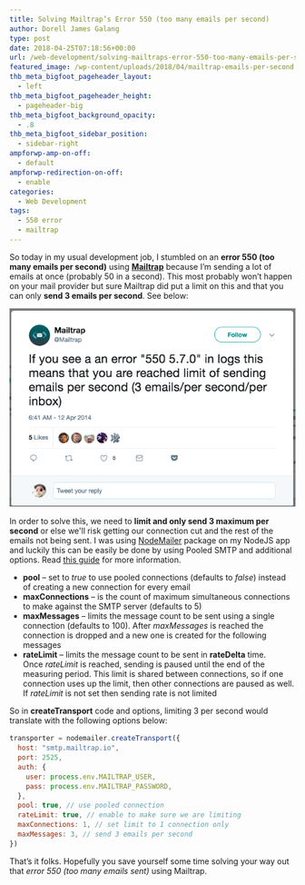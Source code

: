 ```yaml
---
title: Solving Mailtrap’s Error 550 (too many emails per second)
author: Dorell James Galang
type: post
date: 2018-04-25T07:18:56+00:00
url: /web-development/solving-mailtraps-error-550-too-many-emails-per-second/
featured_image: /wp-content/uploads/2018/04/mailtrap-emails-per-second.png
thb_meta_bigfoot_pageheader_layout:
  - left
thb_meta_bigfoot_pageheader_height:
  - pageheader-big
thb_meta_bigfoot_background_opacity:
  - .8
thb_meta_bigfoot_sidebar_position:
  - sidebar-right
ampforwp-amp-on-off:
  - default
ampforwp-redirection-on-off:
  - enable
categories:
  - Web Development
tags:
  - 550 error
  - mailtrap
---
```


So today in my usual development job, I stumbled on an **error 550 (too many emails per second)** using [**Mailtrap**][1] because I&#8217;m sending a lot of emails at once (probably 50 in a second). This most probably won&#8217;t happen on your mail provider but sure Mailtrap did put a limit on this and that you can only **send 3 emails per second**. See below:

![MailTrap Error Image](./mailtrap-emails-per-second.png)

In order to solve this, we need to **limit and only send 3 maximum per second** or else we'll risk getting our connection cut and the rest of the emails not being sent. I was using <a href="https://nodemailer.com/about/" target="_blank" rel="noopener">NodeMailer</a> package on my NodeJS app and luckily this can be easily be done by using Pooled SMTP and additional options. Read <a href="https://nodemailer.com/usage/bulk-mail/" target="_blank" rel="noopener">this guide</a> for more information.

- **pool** – set to *true* to use pooled connections (defaults to *false*) instead of creating a new connection for every email
- **maxConnections** – is the count of maximum simultaneous connections to make against the SMTP server (defaults to 5)
- **maxMessages** – limits the message count to be sent using a single connection (defaults to 100). After *maxMessages* is reached the connection is dropped and a new one is created for the following messages
- **rateLimit** – limits the message count to be sent in **rateDelta** time. Once *rateLimit* is reached, sending is paused until the end of the measuring period. This limit is shared between connections, so if one connection uses up the limit, then other connections are paused as well. If *rateLimit* is not set then sending rate is not limited

So in **createTransport** code and options, limiting 3 per second would translate with the following options below:

```js
transporter = nodemailer.createTransport({
  host: "smtp.mailtrap.io",
  port: 2525,
  auth: {
    user: process.env.MAILTRAP_USER,
    pass: process.env.MAILTRAP_PASSWORD,
  },
  pool: true, // use pooled connection
  rateLimit: true, // enable to make sure we are limiting
  maxConnections: 1, // set limit to 1 connection only
  maxMessages: 3, // send 3 emails per second
})
```

That&#8217;s it folks. Hopefully you save yourself some time solving your way out that _error 550 (too many emails sent)_ using Mailtrap.

[1]: http://mailtrap.io
